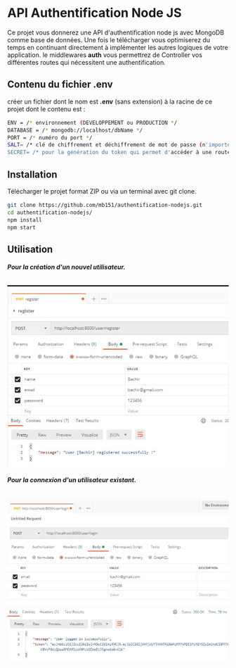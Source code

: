 # API Authentification Node JS
Ce projet vous donnerez une API d'authentification node js avec MongoDB comme base de données. 
Une fois le télécharger vous optimiserez du temps en continuant directement à implémenter les autres logiques de votre application.
le middlewares **auth** vous permettrez de Controller vos différentes routes qui nécessitent une authentification.

## Contenu du fichier .env
créer un fichier dont le nom est **.env** (sans extension) à la racine de ce projet dont le contenu est : 

```bash
ENV = /* environnement (DEVELOPPEMENT ou PRODUCTION */
DATABASE = /* mongodb://localhost/dbName */
PORT = /* numéro du port */
SALT= /* clé de chiffrement et déchiffrement de mot de passe (n'importe quel texte) */
SECRET= /* pour la génération du token qui permet d'accéder à une route verrouiller par le middleware auth (n'importe quel texte) */
```

## Installation

Télécharger le projet format ZIP ou via un terminal avec git clone.

```bash
git clone https://github.com/mb151/authentification-nodejs.git
cd authentification-nodejs/
npm install
npm start
```

## Utilisation

###### **Pour la création d'un nouvel utilisateur.**
![Register Image](https://github.com/mb151/authentification-nodejs/blob/main/blob/register.JPG)

###### **Pour la connexion d'un utilisateur existant.**
![Login Image](https://github.com/mb151/authentification-nodejs/blob/main/blob/login.JPG)
